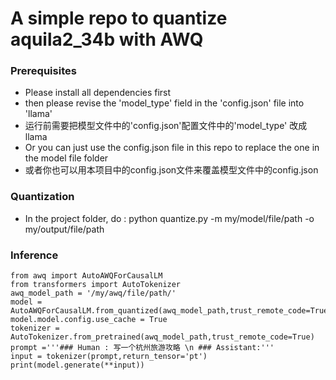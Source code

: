 
# A simple repo to quantize aquila2_34b with AWQ
### Prerequisites
- Please install all dependencies first
- then please revise the 'model_type' field in the 'config.json' file into 'llama' 
- 运行前需要把模型文件中的'config.json'配置文件中的'model_type' 改成llama
- Or you can just use the config.json file in this repo to replace the one in the model file folder 
- 或者你也可以用本项目中的config.json文件来覆盖模型文件中的config.json


### Quantization 

-  In the project folder, do : python quantize.py -m my/model/file/path -o my/output/file/path

### Inference

```
from awq import AutoAWQForCausalLM
from transformers import AutoTokenizer
awq_model_path = '/my/awq/file/path/'
model = AutoAWQForCausalLM.from_quantized(awq_model_path,trust_remote_code=True,fuse_layers=True)
model.model.config.use_cache = True 
tokenizer = AutoTokenizer.from_pretrained(awq_model_path,trust_remote_code=True)
prompt ='''### Human : 写一个杭州旅游攻略 \n ### Assistant:'''
input = tokenizer(prompt,return_tensor='pt')
print(model.generate(**input))
```